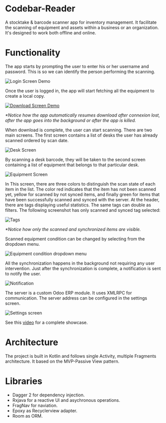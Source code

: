 # Codebar-Reader
A stocktake & barcode scanner app for inventory management. It facilitate the scanning of equipment and assets within a business or an organization. It's designed to work both offline and online.

# Functionality
The app starts by prompting the user to enter his or her username and password. This is so we can identify the person performing the scanning. 

![Login Screen Demo](https://i.imgur.com/xmnUIjSl.png)

Once the user is logged in, the app will start fetching all the equipment to create a local copy.

[![Download Screen Demo](https://i.imgur.com/WGWykga.png)](https://streamable.com/w4h4e)

*\*Notice how the app automatically resumes download after connexion lost, after the app goes into the background or after the app is killed.*

When download is complete, the user can start scanning. There are two main screens. The first screen contains a list of desks the user has already scanned ordered by scan date. 

![Desk Screen](https://i.imgur.com/kw6BWull.png)

By scanning a desk barcode, they will be taken to the second screen containing a list of equipment that belongs to that particular desk.

![Equipment Screen](https://i.imgur.com/gf6XXmxl.png)

In This screen, there are three colors to distinguish the scan state of each item in the list. The color red indicates that the item has not been scanned yet, yellow for scanned by not synced items, and finally green for items that have been successfully scanned and synced with the server. At the header, there are tags displaying useful statistics. The same tags can double as filters. The following screenshot has only scanned and synced tag selected:

![Tags](https://i.imgur.com/x7FGkhHl.png)

*\*Notice how only the scanned and synchronized items are visible.*

Scanned equipment condition can be changed by selecting from the dropdown menu.

![Equipment condition dropdown menu](https://i.imgur.com/Dw8sZKzl.png)

All the synchronization happens in the background not requiring any user intervention. Just after the synchronization is complete, a notification is sent to notify the user.

![Notification](https://i.imgur.com/p8U708nl.png)

The server is a custom Odoo ERP module. It uses XMLRPC for communication. The server address can be configured in the settings screen.

![Settings screen](https://i.imgur.com/KCiqJhgl.png)

See this [video](https://streamable.com/ld63h) for a complete showcase.

# Architecture
The project is built in Kotlin and follows single Activity, multiple Fragments architecture. It based on the MVP-Passive View pattern.

# Libraries
* Dagger 2 for dependency injection.
* Rxjava for a reactive UI and asychronous operations.
* FragNav for naviation.
* Epoxy as Recyclerview  adapter.
* Room as ORM.
